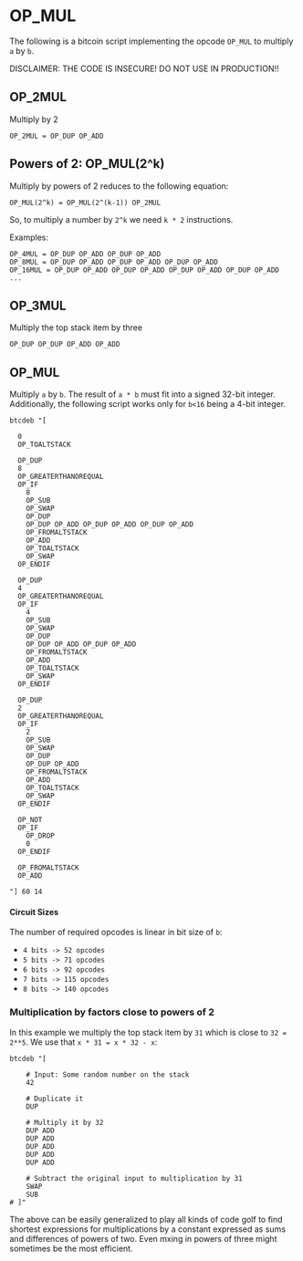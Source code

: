 # OP_MUL
The following is a bitcoin script implementing the opcode `OP_MUL` to multiply `a` by `b`. 

DISCLAIMER: THE CODE IS INSECURE! DO NOT USE IN PRODUCTION!!

## OP_2MUL
Multiply by 2
```
OP_2MUL = OP_DUP OP_ADD
```

## Powers of 2: OP_MUL(2^k)
Multiply by powers of 2 reduces to the following equation:
```
OP_MUL(2^k) = OP_MUL(2^(k-1)) OP_2MUL 
```
So, to multiply a number by `2^k` we need `k * 2` instructions.

Examples:
```
OP_4MUL = OP_DUP OP_ADD OP_DUP OP_ADD
OP_8MUL = OP_DUP OP_ADD OP_DUP OP_ADD OP_DUP OP_ADD
OP_16MUL = OP_DUP OP_ADD OP_DUP OP_ADD OP_DUP OP_ADD OP_DUP OP_ADD
...
```

## OP_3MUL

Multiply the top stack item by three
```
OP_DUP OP_DUP OP_ADD OP_ADD
```


## OP_MUL
Multiply `a` by `b`. The result of `a * b` must fit into a signed 32-bit integer.
Additionally, the following script works only for `b<16` being a 4-bit integer.

```
btcdeb "[

  0 
  OP_TOALTSTACK

  OP_DUP
  8
  OP_GREATERTHANOREQUAL
  OP_IF
    8 
    OP_SUB
    OP_SWAP
    OP_DUP 
    OP_DUP OP_ADD OP_DUP OP_ADD OP_DUP OP_ADD
    OP_FROMALTSTACK
    OP_ADD
    OP_TOALTSTACK
    OP_SWAP
  OP_ENDIF

  OP_DUP
  4
  OP_GREATERTHANOREQUAL
  OP_IF
    4 
    OP_SUB
    OP_SWAP
    OP_DUP 
    OP_DUP OP_ADD OP_DUP OP_ADD
    OP_FROMALTSTACK
    OP_ADD
    OP_TOALTSTACK
    OP_SWAP
  OP_ENDIF

  OP_DUP
  2
  OP_GREATERTHANOREQUAL
  OP_IF
    2 
    OP_SUB
    OP_SWAP
    OP_DUP 
    OP_DUP OP_ADD
    OP_FROMALTSTACK
    OP_ADD
    OP_TOALTSTACK
    OP_SWAP
  OP_ENDIF

  OP_NOT
  OP_IF
    OP_DROP
    0
  OP_ENDIF

  OP_FROMALTSTACK
  OP_ADD

"] 60 14
```

#### Circuit Sizes 
The number of required opcodes is linear in bit size of `b`:
- `4 bits -> 52 opcodes`
- `5 bits -> 71 opcodes`
- `6 bits -> 92 opcodes`
- `7 bits -> 115 opcodes`
- `8 bits -> 140 opcodes`


### Multiplication by factors close to powers of 2

In this example we multiply the top stack item by `31` which is close to `32 = 2**5`. We use that `x * 31 = x * 32 - x`:

```
btcdeb "[ 
	
	# Input: Some random number on the stack
	42	

	# Duplicate it
	DUP	

	# Multiply it by 32
	DUP ADD 
	DUP ADD 
	DUP ADD 
	DUP ADD 
	DUP ADD

	# Subtract the original input to multiplication by 31
	SWAP
	SUB
# ]" 
```

The above can be easily generalized to play all kinds of code golf to find shortest expressions for multiplications by a constant expressed as sums and differences of powers of two. Even mxing in powers of three might sometimes be the most efficient.

